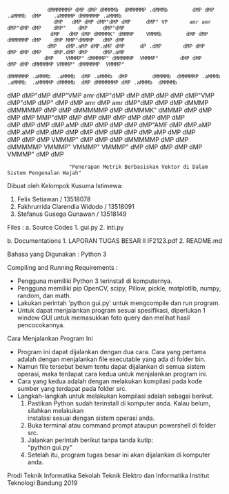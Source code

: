 				 dMMMMMMP dMP dMP dMMMMb  dMMMMMP .dMMMb        dMP dMP        .aMMMb  dMP    .aMMMMP dMMMMMP .aMMMb 
				   dMP   dMP dMP dMP"dMP dMP     dMP" VP       amr amr        dMP"dMP dMP    dMP"    dMP     dMP"dMP 
				  dMP   dMP dMP dMMMMK" dMMMP    VMMMb        dMP dMP        dMMMMMP dMP    dMP MMP"dMMMP   dMP dMP  
				 dMP   dMP.aMP dMP.aMF dMP     dP .dMP       dMP dMP        dMP dMP dMP    dMP.dMP dMP     dMP.aMP   
				dMP    VMMMP" dMMMMP" dMMMMMP  VMMMP"       dMP dMP        dMP dMP dMMMMMP VMMMP" dMMMMMP  VMMMP"    
                                                                                                     
    dMMMMMP .aMMMb  .aMMMb  dMP .aMMMb  dMP        dMMMMb  dMMMMMP .aMMMb  .aMMMb  .aMMMMP dMMMMb  dMP dMMMMMMP dMP .aMMMb  dMMMMb 
   dMP     dMP"dMP dMP"VMP amr dMP"dMP dMP        dMP.dMP dMP     dMP"VMP dMP"dMP dMP"    dMP dMP amr    dMP   amr dMP"dMP dMP dMP 
  dMMMP   dMMMMMP dMP     dMP dMMMMMP dMP        dMMMMK" dMMMP   dMP     dMP dMP dMP MMP"dMP dMP dMP    dMP   dMP dMP dMP dMP dMP  
 dMP     dMP dMP dMP.aMP dMP dMP dMP dMP        dMP"AMF dMP     dMP.aMP dMP.aMP dMP.dMP dMP dMP dMP    dMP   dMP dMP.aMP dMP dMP   
dMP     dMP dMP  VMMMP" dMP dMP dMP dMMMMMP    dMP dMP dMMMMMP  VMMMP"  VMMMP"  VMMMP" dMP dMP dMP    dMP   dMP  VMMMP" dMP dMP    
                                                                                                                                   
						"Penerapan Metrik Berbasiskan Vektor di Dalam Sistem Pengenalan Wajah"

Dibuat oleh Kelompok Kusuma Istimewa:
1. Felix Setiawan 				/ 13518078
2. Fakhrurrida Clarendia Widodo / 13518091
3. Stefanus Gusega Gunawan 		/ 13518149

Files :
a. Source Codes
    1. gui.py
    2. inti.py

b. Documentations
    1. LAPORAN TUGAS BESAR II IF2123.pdf
    2. README.md

Bahasa yang Digunakan : Python 3

Compiling and Running Requirements :
- Pengguna memiliki Python 3 terinstall di komputernya.
- Pengguna memiliki pip OpenCV, scipy, Pillow, pickle, matplotlib, numpy, random, dan math.
- Lakukan perintah 'python gui.py' untuk mengcompile dan run program.
- Untuk dapat menjalankan program sesuai spesifikasi, diperlukan 1 window
  GUI untuk memasukkan foto query dan melihat hasil pencocokannya.

Cara Menjalankan Program Ini
- Program ini dapat dijalankan dengan dua cara. Cara yang pertama adalah dengan menjalankan file 
  executable yang ada di folder bin.	
- Namun file tersebut belum tentu dapat dijalankan di semua sistem operasi, maka terdapat cara 
  kedua untuk menjalankan program ini.
- Cara yang kedua adalah dengan melakukan kompilasi pada kode sumber yang terdapat pada	folder src. 
- Langkah-langkah untuk melakukan kompilasi adalah sebagai berikut.										
	1. Pastikan Python sudah terinstall di komputer anda. Kalau belum, silahkan melakukan	
	   instalasi sesuai dengan sistem operasi anda.						
	2. Buka terminal atau command prompt ataupun powershell di folder src.			
	3. Jalankan perintah berikut tanpa tanda kutip:						
	   "python gui.py"								
	4. Setelah itu, program tugas besar ini akan dijalankan di komputer anda.	

Prodi Teknik Informatika
Sekolah Teknik Elektro dan Informatika
Institut Teknologi Bandung
2019